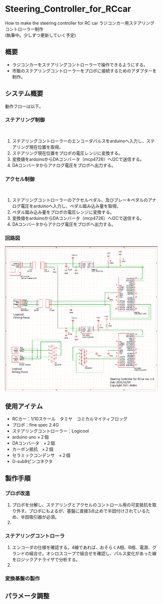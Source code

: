 # Steering_Controller_for_RCcar
How to make the steering controller for RC car
ラジコンカー用ステアリングコントローラー制作
<br>
(執筆中。少しずつ更新していく予定)
## 概要
* ラジコンカーをステアリングコントローラーで操作できるようにする。
* 市販のステアリングコントローラーをプロポに接続するためのアダプターを制作。

## システム概要

動作フローは以下。
<br>
### ステアリング制御
<br>

1. ステアリングコントローラーのエンコーダパルスをarduinoへ入力し、ステアリング現在位置を取得。
2. ステアリング現在位置をプロポの電圧レンジに変換する。
3. 変換値をarduinoからDAコンバータ（mcp4726）へI2Cで送信する。
4. DAコンバータからアナログ電圧をプロポへ出力する。

### アクセル制御
<br>

1. ステアリングコントローラーのアクセルペダル、及びブレーキペダルのアナログ電圧をarduinoへ入力し、ペダル踏み込み量を取得。
2. ペダル踏み込み量をプロポの電圧レンジに変換する。
3. 変換値をarduinoからDAコンバータ（mcp4726）へI2Cで送信する。
4. DAコンバータからアナログ電圧をプロポへ出力する。

### 回路図
![回路図](./circuit_diagram.PNG)

## 使用アイテム
* RCカー：1/10スケール　タミヤ　コミカルマイティフロッグ
* プロポ：fine spec 2.4G
* ステアリングコントローラー：Logicool
* arduino uno ×２個
* DAコンバータ　×２個
* カーボン抵抗　×２個
* セラミックコンデンサ　×２個
* D-sub9ピンコネクタ


## 製作手順
### プロポ改造
1. プロポを分解し、ステアリングとアクセルのコントロール用の可変抵抗を取り外す。プロポにもよるが、基盤に直接3点止めで半田付けされているため、半田吸引器が必須。
2. 
### ステアリングコントローラ
1. エンコーダの仕様を確認する。4線であれば、おそらくA相、B相、電源、グランドの組合せ。オシロスコープで組合せを確認し、パルス変化があった線をロジックアナライザで分析する。
2. 

### 変換基盤の製作

## パラメータ調整
